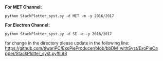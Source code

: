 **For MET Channel:**

```python StackPlotter_syst.py -d MET -m -y 2016/2017```

**For Electron Channel:**

```python StackPlotter_syst.py -d SE -e -y 2016/2017```


for change in the directory please update in the following line:
https://github.com/tiwariPC/ExoPieProducer/blob/bbDM_withSyst/ExoPieCapper/StackPlotter_syst.py#L93
